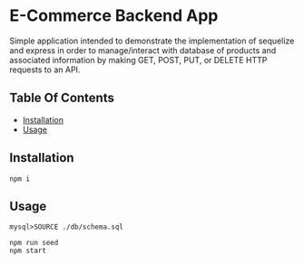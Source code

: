 # E-Commerce Backend App
Simple application intended to demonstrate the implementation of sequelize and express in order to manage/interact with database of products and associated information by making GET, POST, PUT, or DELETE HTTP requests to an API.

## Table Of Contents
- [Installation](#installation)
- [Usage](#usage)

## Installation
```
npm i
```

## Usage
```
mysql>SOURCE ./db/schema.sql
```
```
npm run seed
npm start
```
